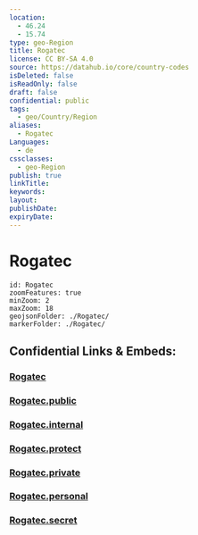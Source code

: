 ```yaml
---
location:
  - 46.24
  - 15.74
type: geo-Region
title: Rogatec
license: CC BY-SA 4.0
source: https://datahub.io/core/country-codes
isDeleted: false
isReadOnly: false
draft: false
confidential: public
tags:
  - geo/Country/Region
aliases:
  - Rogatec
Languages:
  - de
cssclasses:
  - geo-Region
publish: true
linkTitle:
keywords:
layout:
publishDate:
expiryDate:
---
```


# Rogatec

```leaflet
id: Rogatec
zoomFeatures: true 
minZoom: 2 
maxZoom: 18
geojsonFolder: ./Rogatec/
markerFolder: ./Rogatec/
```


## Confidential Links & Embeds: 

### [Rogatec](/_Standards/Earth/Continent/Europe/Europe~Central/Slovenia/Regions~Slovenia/Savinjska/counties~Savinjska/Rogatec.md) 

### [Rogatec.public](/_public/Earth/Continent/Europe/Europe~Central/Slovenia/Regions~Slovenia/Savinjska/counties~Savinjska/Rogatec.public.md) 

### [Rogatec.internal](/_internal/Earth/Continent/Europe/Europe~Central/Slovenia/Regions~Slovenia/Savinjska/counties~Savinjska/Rogatec.internal.md) 

### [Rogatec.protect](/_protect/Earth/Continent/Europe/Europe~Central/Slovenia/Regions~Slovenia/Savinjska/counties~Savinjska/Rogatec.protect.md) 

### [Rogatec.private](/_private/Earth/Continent/Europe/Europe~Central/Slovenia/Regions~Slovenia/Savinjska/counties~Savinjska/Rogatec.private.md) 

### [Rogatec.personal](/_personal/Earth/Continent/Europe/Europe~Central/Slovenia/Regions~Slovenia/Savinjska/counties~Savinjska/Rogatec.personal.md) 

### [Rogatec.secret](/_secret/Earth/Continent/Europe/Europe~Central/Slovenia/Regions~Slovenia/Savinjska/counties~Savinjska/Rogatec.secret.md)

